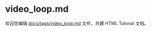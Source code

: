 video_loop.md
===

欢迎您编辑 <a target="__blank" href="https://github.com/jaywcjlove/html-tutorial/blob/main/docs/tags/video_loop.md">docs/tags/video_loop.md</a> 文件，共建 HTML Tutorial 文档。